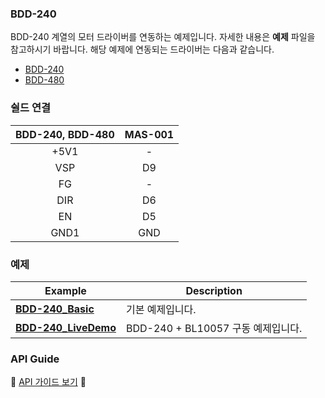 ### BDD-240

BDD-240 계열의 모터 드라이버를 연동하는 예제입니다. 자세한 내용은 **예제** 파일을 참고하시기 바랍니다. 해당 예제에 연동되는 드라이버는 다음과 같습니다.

* [BDD-240][1]
* [BDD-480][2]

[1]:https://www.motorbank.kr/goods/goods_view.php?goodsNo=1000011688
[2]:https://www.motorbank.kr/goods/goods_view.php?goodsNo=1000011806

### 쉴드 연결

| BDD-240, BDD-480 | MAS-001 |
|:-----------:|:----------------------:|
| +5V1 | - |
| VSP | D9 |
| FG | - |
| DIR | D6 |
| EN | D5 |
| GND1 | GND |

### 예제

| Example | Description  |
|-----------|----------------------|
| [**BDD-240_Basic**](./BDD-240_basic) | 기본 예제입니다. |
| [**BDD-240_LiveDemo**](./BDD-240_LiveDemo) | BDD-240 + BL10057 구동 예제입니다. |


### API Guide
:star2: [API 가이드 보기](./BDD240.md) :star2: